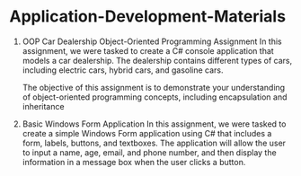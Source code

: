 # Application-Development-Materials

1. OOP Car Dealership
   Object-Oriented Programming Assignment
   In this assignment, we were tasked to create a C# console application that models a car
   dealership. The dealership contains different types of cars, including electric cars, hybrid cars, and gasoline cars.

   The objective of this assignment is to demonstrate your understanding of object-oriented programming concepts, including encapsulation and inheritance

2. Basic Windows Form Application
   In this assignment, we were tasked to create a simple Windows Form application using C# that includes a
   form, labels, buttons, and textboxes. The application will allow the user to input a name, age,
   email, and phone number, and then display the information in a message box when the user
   clicks a button.

